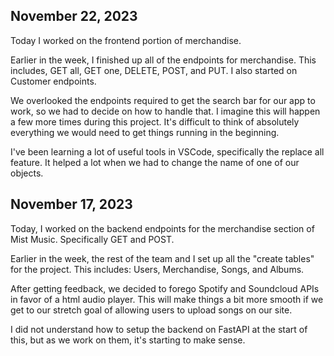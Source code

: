 ## November 22, 2023

Today I worked on the frontend portion of merchandise.

Earlier in the week, I finished up all of the endpoints for merchandise. This includes, GET all, GET one, DELETE, POST, and PUT.
I also started on Customer endpoints.

We overlooked the endpoints required to get the search bar for our app to work, so we had to decide on how to handle that. I imagine this will happen a few more times during this project. It's difficult to think of absolutely everything we would need to get things running in the beginning.

I've been learning a lot of useful tools in VSCode, specifically the replace all feature. It helped a lot when we had to change the name of one of our objects.

## November 17, 2023

Today, I worked on the backend endpoints for the merchandise section of Mist Music. Specifically GET and POST.

Earlier in the week, the rest of the team and I set up all the "create tables" for the project. This includes: Users, Merchandise, Songs, and Albums.

After getting feedback, we decided to forego Spotify and Soundcloud APIs in favor of a html audio player. This will make things a bit more smooth if we get to our stretch goal of allowing users to upload songs on our site.

I did not understand how to setup the backend on FastAPI at the start of this, but as we work on them, it's starting to make sense.
